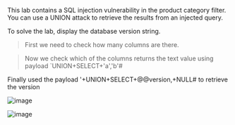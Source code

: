 This lab contains a SQL injection vulnerability in the product category filter. You can use a UNION attack to retrieve the results from an injected query.

To solve the lab, display the database version string.

> First we need to check how many columns are there.

> Now we check which of the columns returns the text value using payload `UNION+SELECT+'a','b'#

Finally used the payload '+UNION+SELECT+@@version,+NULL# to retrieve the version

![image](https://github.com/udayk01/Web-Security/assets/52235763/8e2d4383-d844-445d-b567-760897fd9640)

![image](https://github.com/udayk01/Web-Security/assets/52235763/1829fc1d-44f8-425c-8583-923091f02865)
